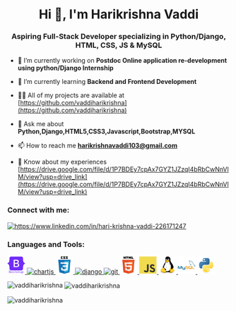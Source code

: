 <h1 align="center">Hi 👋, I'm Harikrishna Vaddi</h1>
<h3 align="center">Aspiring Full-Stack Developer specializing in Python/Django, HTML, CSS, JS & MySQL</h3>
<img src="https://www.google.com/url?sa=i&url=https%3A%2F%2Fpixeltechnologies.in%2Fanimated-video-production%2F&psig=AOvVaw1-jsMxcRRxpEPX_OzJMEFZ&ust=1748709974360000&source=images&cd=vfe&opi=89978449&ved=0CBQQjRxqFwoTCODby_HSy40DFQAAAAAdAAAAABAE" width="450px" align="right" alt="">

- 🔭 I’m currently working on **Postdoc Online application re-development using python/Django Internship**

- 🌱 I’m currently learning **Backend and Frontend Development**

- 👨‍💻 All of my projects are available at [https://github.com/vaddiharikrishna](https://github.com/vaddiharikrishna)

- 💬 Ask me about **Python,Django,HTML5,CSS3,Javascript,Bootstrap,MYSQL**

- 📫 How to reach me **harikrishnavaddi103@gmail.com**

- 📄 Know about my experiences [https://drive.google.com/file/d/1P7BDEy7cpAx7GYZ1JZzqI4bRbCwNnVlM/view?usp=drive_link](https://drive.google.com/file/d/1P7BDEy7cpAx7GYZ1JZzqI4bRbCwNnVlM/view?usp=drive_link)

<h3 align="left">Connect with me:</h3>
<p align="left">
<a href="https://linkedin.com/in/https://www.linkedin.com/in/hari-krishna-vaddi-226171247" target="blank"><img align="center" src="https://raw.githubusercontent.com/rahuldkjain/github-profile-readme-generator/master/src/images/icons/Social/linked-in-alt.svg" alt="https://www.linkedin.com/in/hari-krishna-vaddi-226171247" height="30" width="40" /></a>
</p>

<h3 align="left">Languages and Tools:</h3>
<p align="left"> <a href="https://getbootstrap.com" target="_blank" rel="noreferrer"> <img src="https://raw.githubusercontent.com/devicons/devicon/master/icons/bootstrap/bootstrap-plain-wordmark.svg" alt="bootstrap" width="40" height="40"/> </a> <a href="https://www.chartjs.org" target="_blank" rel="noreferrer"> <img src="https://www.chartjs.org/media/logo-title.svg" alt="chartjs" width="40" height="40"/> </a> <a href="https://www.w3schools.com/css/" target="_blank" rel="noreferrer"> <img src="https://raw.githubusercontent.com/devicons/devicon/master/icons/css3/css3-original-wordmark.svg" alt="css3" width="40" height="40"/> </a> <a href="https://www.djangoproject.com/" target="_blank" rel="noreferrer"> <img src="https://cdn.worldvectorlogo.com/logos/django.svg" alt="django" width="40" height="40"/> </a> <a href="https://git-scm.com/" target="_blank" rel="noreferrer"> <img src="https://www.vectorlogo.zone/logos/git-scm/git-scm-icon.svg" alt="git" width="40" height="40"/> </a> <a href="https://www.w3.org/html/" target="_blank" rel="noreferrer"> <img src="https://raw.githubusercontent.com/devicons/devicon/master/icons/html5/html5-original-wordmark.svg" alt="html5" width="40" height="40"/> </a> <a href="https://developer.mozilla.org/en-US/docs/Web/JavaScript" target="_blank" rel="noreferrer"> <img src="https://raw.githubusercontent.com/devicons/devicon/master/icons/javascript/javascript-original.svg" alt="javascript" width="40" height="40"/> </a> <a href="https://www.linux.org/" target="_blank" rel="noreferrer"> <img src="https://raw.githubusercontent.com/devicons/devicon/master/icons/linux/linux-original.svg" alt="linux" width="40" height="40"/> </a> <a href="https://www.mysql.com/" target="_blank" rel="noreferrer"> <img src="https://raw.githubusercontent.com/devicons/devicon/master/icons/mysql/mysql-original-wordmark.svg" alt="mysql" width="40" height="40"/> </a> <a href="https://www.python.org" target="_blank" rel="noreferrer"> <img src="https://raw.githubusercontent.com/devicons/devicon/master/icons/python/python-original.svg" alt="python" width="40" height="40"/> </a> </p>

<p><img align="left" src="https://github-readme-stats.vercel.app/api/top-langs?username=vaddiharikrishna&show_icons=true&locale=en&layout=compact" alt="vaddiharikrishna" /></p>

<p>&nbsp;<img align="center" src="https://github-readme-stats.vercel.app/api?username=vaddiharikrishna&show_icons=true&locale=en" alt="vaddiharikrishna" /></p>

<p><img align="center" src="https://github-readme-streak-stats.herokuapp.com/?user=vaddiharikrishna&" alt="vaddiharikrishna" /></p>
